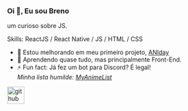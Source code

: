 ### Oi 👋, Eu sou Breno
um curioso sobre JS.

Skills: ReactJS / React Native / JS / HTML / CSS

- 🔭 Estou melhorando em meu primeiro projeto, [ANIday](https://aniday.netlify.app) 
- 🌱 Aprendendo quase tudo, mas principalmente Front-End.
- ⚡ Fun fact: Já fez um bot para Discord? É legal! <br /> *Minha lista humilde: [MyAnimeList](https://myanimelist.net/profile/VDRBreno)* 

[<img src='https://cdn.jsdelivr.net/npm/simple-icons@3.0.1/icons/github.svg' alt='github' height='40'>](https://github.com/VDRBreno)  
